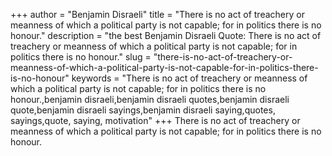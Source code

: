 +++
author = "Benjamin Disraeli"
title = "There is no act of treachery or meanness of which a political party is not capable; for in politics there is no honour."
description = "the best Benjamin Disraeli Quote: There is no act of treachery or meanness of which a political party is not capable; for in politics there is no honour."
slug = "there-is-no-act-of-treachery-or-meanness-of-which-a-political-party-is-not-capable-for-in-politics-there-is-no-honour"
keywords = "There is no act of treachery or meanness of which a political party is not capable; for in politics there is no honour.,benjamin disraeli,benjamin disraeli quotes,benjamin disraeli quote,benjamin disraeli sayings,benjamin disraeli saying,quotes, sayings,quote, saying, motivation"
+++
There is no act of treachery or meanness of which a political party is not capable; for in politics there is no honour.
